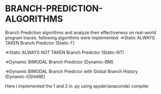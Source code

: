 # BRANCH-PREDICTION-ALGORITHMS
Branch Prediction algorithms and analyze their effectiveness on real-world program traces.
following algorithms were implemented:
=>Static ALWAYS TAKEN Branch Predictor (Static-T) 

=>Static ALWAYS NOT TAKEN Branch Predictor (Static-NT)

=>Dynamic BIMODAL Branch Predictor (Dynamic-BM)

=>Dynamic BIMODAL Branch Predictor with Global Branch History (Dynamic-GSHARE)

Here i implemented the 1 and 2 in .py using spyder(anaconda) compiler
